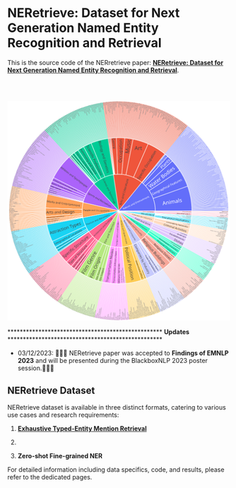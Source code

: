 # NERetrieve: Dataset for Next Generation Named Entity Recognition and Retrieval



This is the source code of the NERretrieve paper:  [**NERetrieve: Dataset for Next Generation Named Entity Recognition and Retrieval**]([https://arxiv.org/abs/2105.07464](https://arxiv.org/abs/2310.14282)).

<br><br>
<p align="center">
  <img src="./assets/ontologies_3_cropped.svg">
</p>


\*\*\*\*\*\*\*\*\*\*\*\*\*\*\*\*\*\*\*\*\*\*\*\*\*\*\*\*\*\*\*\*\*\*\*\*\*\*\*\*\*\*\*\*\*\*\*\*\*\* **Updates** \*\*\*\*\*\*\*\*\*\*\*\*\*\*\*\*\*\*\*\*\*\*\*\*\*\*\*\*\*\*\*\*\*\*\*\*\*\*\*\*\*\*\*\*\*\*\*\*\*\*

- 03/12/2023: 🎉🎉🎉 NERetrieve paper was accepted to **Findings of EMNLP 2023** and will be presented during the BlackboxNLP 2023
 poster session.🎉🎉🎉 

## NERetrieve Dataset

NERetrieve dataset is available in three distinct formats, catering to various use cases and research requirements:

1. [**Exhaustive Typed-Entity Mention Retrieval**](/Retrieval/IR_readme.md)

2. [**Fine-grained Supervised NER**]:(/supervised_NER/sup_readme.md)

3. **Zero-shot Fine-grained NER**

For detailed information including data specifics, code, and results, please refer to the dedicated pages.
